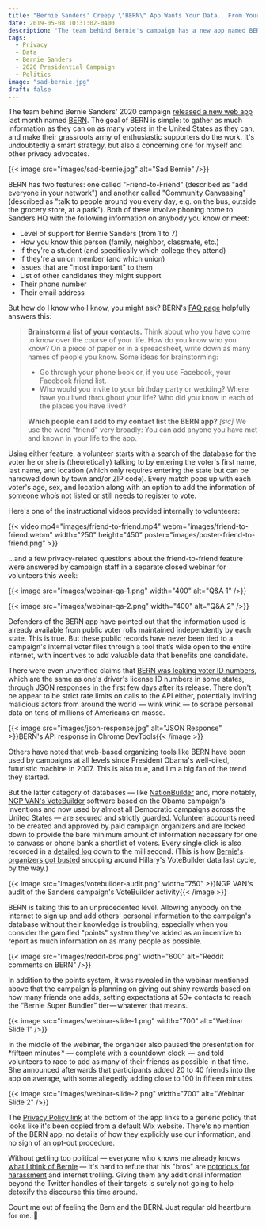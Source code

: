 ```yaml
---
title: "Bernie Sanders' Creepy \"BERN\" App Wants Your Data...From Your Best Friends"
date: 2019-05-08 10:31:02-0400
description: "The team behind Bernie's campaign has a new app named BERN. It's undoubtedly a smart move, but also a concerning one for privacy advocates."
tags:
  - Privacy
  - Data
  - Bernie Sanders
  - 2020 Presidential Campaign
  - Politics
image: "sad-bernie.jpg"
draft: false
---
```


The team behind Bernie Sanders' 2020 campaign [released a new web app](https://www.nbcnews.com/politics/2020-election/bernie-sanders-2020-campaign-unveils-app-increase-its-voter-database-n999206) last month named [BERN](https://app.berniesanders.com/). The goal of BERN is simple: to gather as much information as they can on as many voters in the United States as they can, and make their grassroots army of enthusiastic supporters do the work. It's undoubtedly a smart strategy, but also a concerning one for myself and other privacy advocates.

{{< image src="images/sad-bernie.jpg" alt="Sad Bernie" />}}

BERN has two features: one called "Friend-to-Friend" (described as "add everyone in your network") and another called "Community Canvassing" (described as "talk to people around you every day, e.g. on the bus, outside the grocery store, at a park"). Both of these involve phoning home to Sanders HQ with the following information on anybody you know or meet:

- Level of support for Bernie Sanders (from 1 to 7)
- How you know this person (family, neighbor, classmate, etc.)
- If they're a student (and specifically which college they attend)
- If they're a union member (and which union)
- Issues that are "most important" to them
- List of other candidates they might support
- Their phone number
- Their email address

But how do I know who I know, you might ask? BERN's [FAQ page](https://app.berniesanders.com/help/app-frequently-asked-questions/) helpfully answers this:

> **Brainstorm a list of your contacts.** Think about who you have come to know over the course of your life. How do you know who you know? On a piece of paper or in a spreadsheet, write down as many names of people you know. Some ideas for brainstorming:
>
> - Go through your phone book or, if you use Facebook, your Facebook friend list.
> - Who would you invite to your birthday party or wedding? Where have you lived throughout your life? Who did you know in each of the places you have lived?
>
> **Which people can I add to my contact list the BERN app?** *[sic]*
> We use the word “friend” very broadly: You can add anyone you have met and known in your life to the app. 


Using either feature, a volunteer starts with a search of the database for the voter he or she is (theoretically) talking to by entering the voter's first name, last name, and location (which only requires entering the state but can be narrowed down by town and/or ZIP code). Every match pops up with each voter's age, sex, and location along with an option to add the information of someone who’s not listed or still needs to register to vote.

Here's one of the instructional videos provided internally to volunteers:

{{< video mp4="images/friend-to-friend.mp4" webm="images/friend-to-friend.webm" width="250" height="450" poster="images/poster-friend-to-friend.png" >}}

...and a few privacy-related questions about the friend-to-friend feature were answered by campaign staff in a separate closed webinar for volunteers this week:

{{< image src="images/webinar-qa-1.png" width="400" alt="Q&A 1" />}}

{{< image src="images/webinar-qa-2.png" width="400" alt="Q&A 2" />}}

Defenders of the BERN app have pointed out that the information used is already available from public voter rolls maintained independently by each state. This is true. But these public records have never been tied to a campaign's internal voter files through a tool that’s wide open to the entire internet, with incentives to add valuable data that benefits one candidate.

There were even unverified claims that [BERN was leaking voter ID numbers](https://info.idagent.com/blog/bern-app-exposes-150m-voter-records), which are the same as one's driver's license ID numbers in some states, through JSON responses in the first few days after its release. There don't be appear to be strict rate limits on calls to the API either, potentially inviting malicious actors from around the world  — wink wink  — to scrape personal data on tens of millions of Americans en masse.

{{< image src="images/json-response.jpg" alt="JSON Response" >}}BERN's API response in Chrome DevTools{{< /image >}}

Others have noted that web-based organizing tools like BERN have been used by campaigns at all levels since President Obama's well-oiled, futuristic machine in 2007. This is also true, and I'm a big fan of the trend they started.

But the latter category of databases — like [NationBuilder](https://nationbuilder.com/) and, more notably, [NGP VAN's VoteBuilder](https://act.ngpvan.com/votebuilder) software based on the Obama campaign's inventions and now used by almost all Democratic campaigns across the United States — are secured and strictly guarded. Volunteer accounts need to be created and approved by paid campaign organizers and are locked down to provide the bare minimum amount of information necessary for one to canvass or phone bank a shortlist of voters. Every single click is also recorded in a [detailed log](sanders-campaign-audit.pdf) down to the millisecond. (This is how [Bernie's organizers got busted](http://time.com/4155185/bernie-sanders-hillary-clinton-data/) snooping around Hillary's VoteBuilder data last cycle, by the way.)

{{< image src="images/votebuilder-audit.png" width="750" >}}NGP VAN's audit of the Sanders campaign's VoteBuilder activity{{< /image >}}

BERN is taking this to an unprecedented level. Allowing anybody on the internet to sign up and add others' personal information to the campaign's database without their knowledge is troubling, especially when you consider the gamified "points" system they've added as an incentive to report as much information on as many people as possible.

{{< image src="images/reddit-bros.png" width="600" alt="Reddit comments on BERN" />}}

In addition to the points system, it was revealed in the webinar mentioned above that the campaign is planning on giving out shiny rewards based on how many friends one adds, setting expectations at 50+ contacts to reach the “Bernie Super Bundler” tier — whatever that means.

{{< image src="images/webinar-slide-1.png" width="700" alt="Webinar Slide 1" />}}

In the middle of the webinar, the organizer also paused the presentation for *fifteen minutes * — complete with a countdown clock  —  and told volunteers to race to add as many of their friends as possible in that time. She announced afterwards that participants added 20 to 40 friends into the app on average, with some allegedly adding close to 100 in fifteen minutes.

{{< image src="images/webinar-slide-2.png" width="700" alt="Webinar Slide 2" />}}

The [Privacy Policy link](https://berniesanders.com/privacy-policy/) at the bottom of the app links to a generic policy that looks like it's been copied from a default Wix website. There's no mention of the BERN app, no details of how they explicitly use our information, and no sign of an opt-out procedure.

Without getting too political — everyone who knows me already knows [what I think of Bernie](https://jarv.is/notes/millenial-with-hillary-clinton/) — it's hard to refute that his "bros" are [notorious for harassment](https://www.washingtonpost.com/news/the-fix/wp/2016/06/07/the-bernie-bros-are-out-in-full-force-harassing-female-reporters/?utm_term=.795f3a6a6ac9) and internet trolling. Giving them any additional information beyond the Twitter handles of their targets is surely not going to help detoxify the discourse this time around.

Count me out of feeling the Bern and the BERN. Just regular old heartburn for me. 🤢



<!-- {{< video mp4="images/community-canvass.mp4" webm="images/community-canvass.webm" width="250" height="450" poster="images/poster-community-canvass.png" >}} -->
